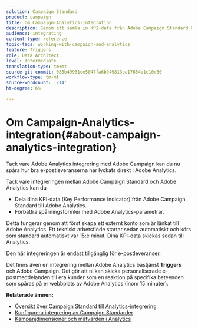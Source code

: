 ```yaml
---
solution: Campaign Standard
product: campaign
title: Om Campaign-Analytics-integration
description: Genom att samla in KPI-data från Adobe Campaign Standard kan ni nu dela kampanjdata med Adobe Analytics för att mäta Adobe Campaign marknadsföringsstatistik.
audience: integrating
content-type: reference
topic-tags: working-with-campaign-and-analytics
feature: Triggers
role: Data Architect
level: Intermediate
translation-type: tm+mt
source-git-commit: 088b49931ee5047fa6b949813ba17654b1e10d60
workflow-type: tm+mt
source-wordcount: '214'
ht-degree: 6%

---
```



# Om Campaign-Analytics-integration{#about-campaign-analytics-integration}

Tack vare Adobe Analytics integrering med Adobe Campaign kan du nu spåra hur bra e-postleveranserna har lyckats direkt i Adobe Analytics.

Tack vare integreringen mellan Adobe Campaign Standard och Adobe Analytics kan du

* Dela dina KPI-data (Key Performance Indicator) från Adobe Campaign Standard till Adobe Analytics.
* Förbättra spårningsformler med Adobe Analytics-parametrar.

Detta fungerar genom att först skapa ett externt konto som är länkat till Adobe Analytics. Ett tekniskt arbetsflöde startar sedan automatiskt och körs som standard automatiskt var 15:e minut. Dina KPI-data skickas sedan till Analytics.

Den här integreringen är endast tillgänglig för e-postleveranser.

Det finns även en integrering mellan Adobe Analytics bastjänst **Triggers** och Adobe Campaign. Det gör att ni kan skicka personaliserade e-postmeddelanden till era kunder som en reaktion på specifika beteenden som spåras på er webbplats av Adobe Analytics (inom 15 minuter).

**Relaterade ämnen:**

* [Översikt över Campaign Standard till Analytics-integrering](https://docs.adobe.com/content/help/en/analytics/integration/adobe-campaign.html)
* [Konfigurera integrering av Campaign Standarder](https://docs.adobe.com/content/help/en/campaign-standard/using/integrating-with-adobe-cloud/working-with-campaign-and-analytics/configure-campaign-analytics-integration.html)
* [Kampanjdimensioner och mätvärden i Analytics](../../integrating/using/campaign-dimensions-and-metrics-in-analytics.md)
